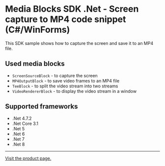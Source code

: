 ﻿# Media Blocks SDK .Net - Screen capture to MP4 code snippet (C#/WinForms)

This SDK sample shows how to capture the screen and save it to an MP4 file.

## Used media blocks

* `ScreenSourceBlock` - to capture the screen
* `MP4OutputBlock` - to save video frames to an MP4 file
* `TeeBlock` - to split the video stream into two streams
* `VideoRendererBlock` - to display the video stream in a window

## Supported frameworks

* .Net 4.7.2
* .Net Core 3.1
* .Net 5
* .Net 6
* .Net 7
* .Net 8

---

[Visit the product page.](https://www.visioforge.com/video-capture-sdk-net)
